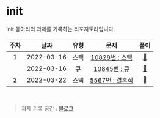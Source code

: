 # init
init 동아리의 과제를 기록하는 리포지토리입니다.

|주차|날짜|유형|문제|풀이|
|:---:|:---:|:---:|:---:|:---:|
|1|2022-03-16|스택|<a href="https://www.acmicpc.net/problem/10828">10828번 : 스택</a>|<a href="https://github.com/MinYeongPark/init/blob/main/1%EC%A3%BC%EC%B0%A8/n10828.cpp">🔗</a>|
||2022-03-16|큐|<a href="https://www.acmicpc.net/problem/10845">10845번 : 큐</a>|<a href="https://github.com/MinYeongPark/init/blob/main/1%EC%A3%BC%EC%B0%A8/n10845.cpp">🔗</a>|
|2|2022-03-22|스택|<a href="https://www.acmicpc.net/problem/5567">5567번 : 결혼식</a>|<a href="https://github.com/MinYeongPark/init/blob/main/2%EC%A3%BC%EC%B0%A8/n5567.cpp">🔗</a>|

<br>

> 과제 기록 공간 : [블로그](https://velog.io/@godqhrals/series/init)
